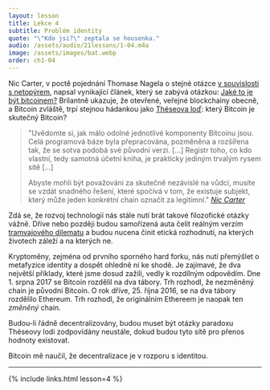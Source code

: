```yaml
---
layout: lesson
title: Lekce 4
subtitle: Problém identity
quote: "\"Kdo jsi?\" zeptala se housenka."
audio: /assets/audio/21lessons/1-04.m4a
image: /assets/images/bat.webp
order: ch1-04
---
```


Nic Carter, v poctě pojednání Thomase Nagela o stejné otázce
[v souvislosti s netopýrem][in regards to a bat], napsal vynikající článek, který se zabývá 
otázkou: [Jaké to je být bitcoinem?][What is it like to be a bitcoin?] Brilantně ukazuje, že otevřené, 
veřejné blockchainy obecně, a Bitcoin zvláště, trpí stejnou hádankou 
jako [Théseova loď][Ship of Theseus]: který Bitcoin je skutečný Bitcoin?

> "Uvědomte si, jak málo odolné jednotlivé komponenty Bitcoinu jsou. 
> Celá programová báze byla přepracována, pozměněna a rozšířena tak, 
> že se sotva podobá své původní verzi. [...] Registr toho, co kdo 
> vlastní, tedy samotná účetní kniha, je prakticky jediným trvalým 
> rysem sítě [...]
>
> Abyste mohli být považováni za skutečně nezávislé na vůdci, musíte 
> se vzdát snadného řešení, které spočívá v tom, že existuje subjekt, 
> který může jeden konkrétní chain označit za legitimní."
> <cite>[Nic Carter][What is it like to be a bitcoin?]</cite>

Zdá se, že rozvoj technologií nás stále nutí brát takové filozofické 
otázky vážně. Dříve nebo později budou samořízená auta čelit reálným 
verzím [tramvajového dilematu][trolley problem] a budou nucena činit etická rozhodnutí, 
na kterých životech záleží a na kterých ne.

Kryptoměny, zejména od prvního sporného hard forku, nás nutí přemýšlet 
o metafyzice identity a dospět ohledně ní ke shodě. Je zajímavé, že dva 
největší příklady, které jsme dosud zažili, vedly k rozdílným odpovědím. 
Dne 1. srpna 2017 se Bitcoin rozdělil na dva tábory. Trh rozhodl, že 
nezměněný chain je původní Bitcoin. O rok dříve, 25. října 2016, se 
na dva tábory rozdělilo Ethereum. Trh rozhodl, že originálním Ethereem 
je naopak ten *změněný* chain.

Budou-li řádně decentralizovány, budou muset být otázky paradoxu Théseovy 
lodi zodpovídány neustále, dokud budou tyto sítě pro přenos hodnoty existovat.

Bitcoin mě naučil, že decentralizace je v rozporu s identitou.

---

{% include links.html lesson=4 %}

[in regards to a bat]: https://en.wikipedia.org/wiki/What_Is_it_Like_to_Be_a_Bat%3F
[What is it like to be a bitcoin?]: https://medium.com/s/story/what-is-it-like-to-be-a-bitcoin-56109f3e6753
[Ship of Theseus]: https://en.wikipedia.org/wiki/Ship_of_Theseus
[trolley problem]: https://en.wikipedia.org/wiki/Trolley_problem

<!-- Wikipedia -->
[alice]: https://en.wikipedia.org/wiki/Alice%27s_Adventures_in_Wonderland
[carroll]: https://en.wikipedia.org/wiki/Lewis_Carroll
